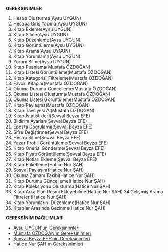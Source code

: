 **GEREKSİNİMLER**

1. Hesap Oluşturma(Aysu UYGUN)
2. Hesaba Giriş Yapma(Aysu UYGUN)
3. Kitap Ekleme(Aysu UYGUN)
4. Kitap Silme(Aysu UYGUN)
5. Kitap Düzenleme(Aysu UYGUN)
6. Kitap Görüntüleme(Aysu UYGUN)
7. Kitap Arama(Aysu UYGUN)
8. Kitap Yorumlama(Aysu UYGUN)
9. Yorum Silme(Aysu UYGUN)
10. Kitap Puanlama(Mustafa ÖZDOĞAN)
11. Kitap Listesi Görüntüleme(Mustafa ÖZDOĞAN)
12. Kitap Kategorisi Filtreleme(Mustafa ÖZDOĞAN)
13. Favori Kitaplar(Mustafa ÖZDOĞAN)
14. Okuma Durumu Güncelleme(Mustafa ÖZDOĞAN)
15. Okuma Listesi Oluşturma(Mustafa ÖZDOĞAN)
16. Okuma Listesi Görüntüleme(Mustafa ÖZDOĞAN)
17. Kitap Paylaşma(Mustafa ÖZDOĞAN)
18. Kitap Tavsiyesi Al(Mustafa ÖZDOĞAN)
19. Kitap İstatistikleri(Şevval Beyza EFE)
20. Bildirim Ayarları(Şevval Beyza EFE)
21. Eposta Doğrulama(Şevval Beyza EFE)
22. Şifre Değiştirme(Şevval Beyza EFE)
23. Hesap Silme(Şevval Beyza EFE)
24. Yazar Profili Görüntüleme(Şevval Beyza EFE)
25. Kitap Önerisi Gönderme(Şevval Beyza EFE)
26. Kitap Fiyatı Görüntüleme(Şevval Beyza EFE)
27. Kitap Notları Ekleme(Şevval Beyza EFE)
28. Kitap Etiketleme(Hatice Nur ŞAH)
29. Sosyal Paylaşım(Hatice Nur ŞAH)
30. Okuma Zamanı Takibi(Hatice Nur ŞAH)
31. Kitap Durumu Güncelleme(Hatice Nur ŞAH)
32. Kitap Koleksiyonu Oluşturma(Hatice Nur ŞAH)
33. Kitap Arka Plan Resmi Ekleyebilme(Hatice Nur ŞAH)
34.Gelişmiş Arama Filtreleri(Hatice Nur ŞAH)
35. Kitap Yorumlarını Düzenleme(Hatice Nur ŞAH)
36. Kitaplar Arasında Gezinme(Hatice Nur ŞAH)


**GEREKSİNİM DAĞILIMLARI**


- [Aysu UYGUN'un Gereksinimleri](Aysu-UYGUN'un-Gereksinimleri.md#1-gereksinim-analizi)
- [Mustafa ÖZDOĞAN'ın Gereksinimleri](Mustafa-ÖZDOĞAN'ın-Gereksinimleri.md#2-gereksinim-analizi)
- [Şevval Beyza EFE'nin Gereksinimleri](Şevval-Beyza-EFE'nin-Gereksinimleri.md#3-gereksinim-analizi)
- [Hatice Nur ŞAH'ın Gereksinimleri](Hatice-Nur-ŞAH'ın-Gereksinimleri.md#4-gereksinim-analizi)





